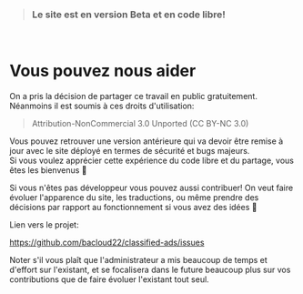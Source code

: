 > ### Le site est en version Beta et en code libre!

<br>

# Vous pouvez nous aider

On a pris la décision de partager ce travail en public gratuitement. Néanmoins il est soumis à ces droits d'utilisation:

> Attribution-NonCommercial 3.0 Unported (CC BY-NC 3.0)

Vous pouvez retrouver une version antérieure qui va devoir être remise à jour avec le site déployé en termes de sécurité et bugs majeurs.  
Si vous voulez apprécier cette expérience du code libre et du partage, vous êtes les bienvenus 💚

Si vous n'êtes pas développeur vous pouvez aussi contribuer! On veut faire évoluer l'apparence du site, les traductions, ou même prendre des décisions par rapport au fonctionnement si vous avez des idées 💚

Lien vers le projet:

https://github.com/bacloud22/classified-ads/issues

Noter s'il vous plaît que l'administrateur a mis beaucoup de temps et d'effort sur l'existant, et se focalisera dans le future beaucoup plus sur vos contributions que de faire évoluer l'existant tout seul.